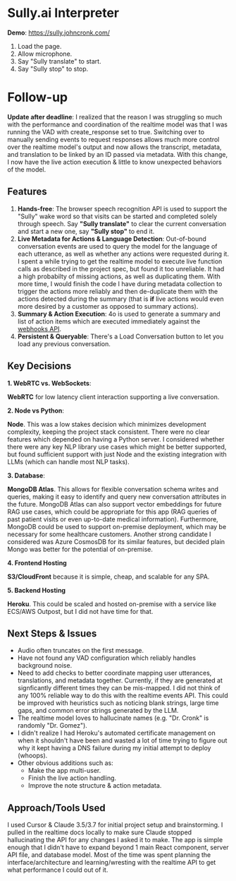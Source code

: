 # Sully.ai Interpreter

**Demo**: https://sully.johncronk.com/

1. Load the page.
2. Allow microphone.
3. Say "Sully translate" to start.
4. Say "Sully stop" to stop.

# Follow-up

**Update after deadline**: I realized that the reason I was struggling so much with the performance and coordination of the realtime model was that I was running the VAD with create_response set to true. Switching over to manually sending events to request responses allows much more control over the realtime model's output and now allows the transcript, metadata, and translation to be linked by an ID passed via metadata. With this change, I now have the live action execution & little to know unexpected behaviors of the model.

## Features

1. **Hands-free**: The browser speech recognition API is used to support the "Sully" wake word so that visits can be started and completed solely through speech. Say **"Sully translate"** to clear the current conversation and start a new one, say **"Sully stop"** to end it.
2. **Live Metadata for Actions & Language Detection**: Out-of-bound conversation events are used to query the model for the language of each utterance, as well as whether any actions were requested during it. I spent a while trying to get the realtime model to execute live function calls as described in the project spec, but found it too unreliable. It had a high probabilty of missing actions, as well as duplicating them. With more time, I would finish the code I have during metadata collection to trigger the actions more reliably and then de-duplicate them with the actions detected during the summary (that is **if** live actions would even more desired by a customer as opposed to summary actions).
3. **Summary & Action Execution**: 4o is used to generate a summary and list of action items which are executed immediately against the [webhooks API](https://webhook.site/#!/view/7dd3d15d-c150-482e-afc7-f147823f51cb/eb6c8388-36bd-468f-a7e9-be711b6474fd/1).
4. **Persistent & Queryable**: There's a Load Conversation button to let you load any previous conversation.

## Key Decisions

**1. WebRTC vs. WebSockets**:

**WebRTC** for low latency client interaction supporting a live conversation.

**2. Node vs Python**:

**Node**. This was a low stakes decision which minimizes development complexity, keeping the project stack consistent. There were no clear features which depended on having a Python server. I considered whether there were any key NLP library use cases which might be better supported, but found sufficient support with just Node and the existing integration with LLMs (which can handle most NLP tasks).

**3. Database**:

**MongoDB Atlas**. This allows for flexible conversation schema writes and queries, making it easy to identify and query new conversation attributes in the future. MongoDB Atlas can also support vector embeddings for future RAG use cases, which could be appropriate for this app (RAG queries of past patient visits or even up-to-date medical information). Furthermore, MongoDB could be used to support on-premise deployment, which may be necessary for some healthcare customers. Another strong candidate I considered was Azure CosmosDB for its similar features, but decided plain Mongo was better for the potential of on-premise.

**4. Frontend Hosting**

**S3/CloudFront** because it is simple, cheap, and scalable for any SPA.

**5. Backend Hosting**

**Heroku**. This could be scaled and hosted on-premise with a service like ECS/AWS Outpost, but I did not have time for that.

## Next Steps & Issues

- Audio often truncates on the first message.
- Have not found any VAD configuration which reliably handles background noise.
- Need to add checks to better coordinate mapping user utterances, translations, and metadata together. Currently, if they are generated at signficantly different times they can be mis-mapped. I did not think of any 100% reliable way to do this with the realtime events API. This could be improved with heuristics such as noticing blank strings, large time gaps, and common error strings generated by the LLM.
- The realtime model loves to hallucinate names (e.g. "Dr. Cronk" is randomly "Dr. Gomez").
- I didn't realize I had Heroku's automated certificate management on when it shouldn't have been and wasted a lot of time trying to figure out why it kept having a DNS failure during my initial attempt to deploy (whoops).
- Other obvious additions such as:
  - Make the app multi-user.
  - Finish the live action handling.
  - Improve the note structure & action metadata.

## Approach/Tools Used

I used Cursor & Claude 3.5/3.7 for initial project setup and brainstorming. I pulled in the realtime docs locally to make sure Claude stopped hallucinating the API for any changes I asked it to make. The app is simple enough that I didn't have to expand beyond 1 main React component, server API file, and database model. Most of the time was spent planning the interface/architecture and learning/wresting with the realtime API to get what performance I could out of it.

